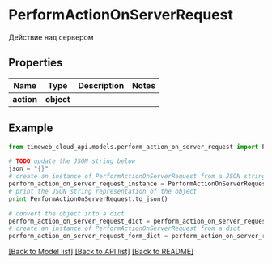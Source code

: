 # PerformActionOnServerRequest

Действие над сервером

## Properties
Name | Type | Description | Notes
------------ | ------------- | ------------- | -------------
**action** | **object** |  | 

## Example

```python
from timeweb_cloud_api.models.perform_action_on_server_request import PerformActionOnServerRequest

# TODO update the JSON string below
json = "{}"
# create an instance of PerformActionOnServerRequest from a JSON string
perform_action_on_server_request_instance = PerformActionOnServerRequest.from_json(json)
# print the JSON string representation of the object
print PerformActionOnServerRequest.to_json()

# convert the object into a dict
perform_action_on_server_request_dict = perform_action_on_server_request_instance.to_dict()
# create an instance of PerformActionOnServerRequest from a dict
perform_action_on_server_request_form_dict = perform_action_on_server_request.from_dict(perform_action_on_server_request_dict)
```
[[Back to Model list]](../README.md#documentation-for-models) [[Back to API list]](../README.md#documentation-for-api-endpoints) [[Back to README]](../README.md)


